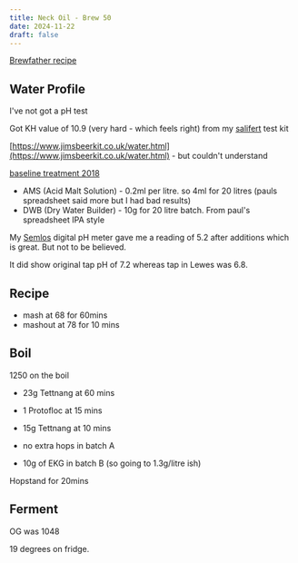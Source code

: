 ```yaml
---
title: Neck Oil - Brew 50
date: 2024-11-22
draft: false 
---
```


<!-- [![pot](/images/2024-06-07/1.jpg "foo")](/images/2024-06-07/1.jpg) -->


[Brewfather recipe]()

## Water Profile

I've not got a pH test

Got KH value of 10.9 (very hard - which feels right) from my [salifert]() test kit

[https://www.jimsbeerkit.co.uk/water.html](https://www.jimsbeerkit.co.uk/water.html) - but couldn't understand

[baseline treatment 2018](https://homebrewbeer.netlify.app/2022/11/14/water-treatment/)

- AMS (Acid Malt Solution) - 0.2ml per litre. so 4ml for 20 litres (pauls spreadsheet said more but I had bad results)
- DWB (Dry Water Builder) - 10g for 20 litre batch.  From paul's spreadsheet IPA style

My [Semlos](https://us.amazon.com/Semlos-Digital-Meter-Quality-Tester/dp/B075K64M8Z) digital pH meter gave me a reading of 5.2 after additions which is great. But not to be believed.

It did show original tap pH of 7.2 whereas tap in Lewes was 6.8.


## Recipe

- mash at 68 for 60mins
- mashout at 78 for 10 mins 

## Boil

1250 on the boil

- 23g Tettnang at 60 mins
- 1 Protofloc at 15 mins
- 15g Tettnang at 10 mins

- no extra hops in batch A
- 10g of EKG in batch B (so going to 1.3g/litre ish)

Hopstand for 20mins

## Ferment

OG was 1048

19 degrees on fridge.

